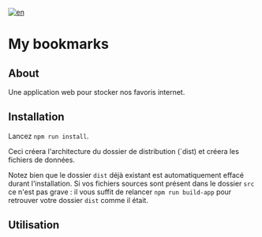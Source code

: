 [![en](https://img.shields.io/badge/lang-en-blue.svg)](README.md)


# My bookmarks

## About
Une application web pour stocker nos favoris internet. 

## Installation

Lancez `npm run install`.

Ceci créera l'architecture du dossier de distribution (`dist) et créera les fichiers de données.

Notez bien que le dossier `dist` déjà existant est automatiquement effacé durant l'installation. Si vos fichiers sources sont présent dans le dossier `src` ce n'est pas grave : il vous suffit de relancer `npm run build-app` pour retrouver votre dossier `dist` comme il était. 

## Utilisation